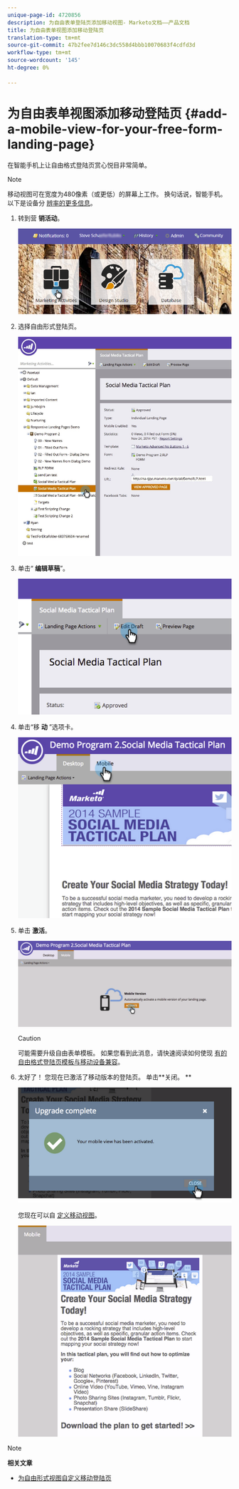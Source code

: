 ```yaml
---
unique-page-id: 4720856
description: 为自由表单登陆页添加移动视图- Marketo文档——产品文档
title: 为自由表单视图添加移动登陆页
translation-type: tm+mt
source-git-commit: 47b2fee7d146c3dc558d4bbb10070683f4cdfd3d
workflow-type: tm+mt
source-wordcount: '145'
ht-degree: 0%

---
```



# 为自由表单视图添加移动登陆页 {#add-a-mobile-view-for-your-free-form-landing-page}

在智能手机上让自由格式登陆页赏心悦目非常简单。

>[!NOTE]
>
>移动视图可在宽度为480像素（或更低）的屏幕上工作。 换句话说，智能手机。 以下是设备分 [辨率的更多信息](http://mydevice.io/devices/.)。

1. 转到营 **销活动**。

   ![](assets/login-marketing-activities-3.png)

1. 选择自由形式登陆页。

   ![](assets/choose-landing-page.jpg)

1. 单击“ **编辑草稿**”。

   ![](assets/image2015-1-22-15-3a38-3a12.png)

1. 单击“移 **动** ”选项卡。

   ![](assets/image2015-1-22-16-3a46-3a10.png)

1. 单击 **激活**。

   ![](assets/image2015-1-22-15-3a48-3a47.png)

   >[!CAUTION]
   >
   >可能需要升级自由表单模板。 如果您看到此消息，请快速阅读如何使现 [有的自由格式登陆页模板与移动设备兼容](../../../../product-docs/demand-generation/landing-pages/landing-page-templates/make-an-existing-free-form-landing-page-template-mobile-compatible.md)。

1. 太好了！ 您现在已激活了移动版本的登陆页。 单击**关闭。 **

   ![](assets/image2015-1-22-16-3a44-3a37.png)

   您现在可以自 [定义移动视图](customize-mobile-view-for-your-free-form-landing-page.md)。

   ![](assets/image2015-1-22-16-3a47-3a16.png)

>[!NOTE]
>
>**相关文章**
>
>* [为自由形式视图自定义移动登陆页](customize-mobile-view-for-your-free-form-landing-page.md)

>




